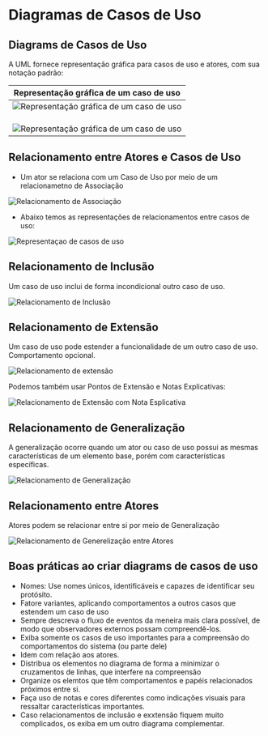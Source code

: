 # Diagramas de Casos de Uso

## Diagrams de Casos de Uso

A UML fornece representação gráfica para casos de uso e atores, com sua notação padrão:

|Representação gráfica de um caso de uso|
|:-------------------------------------:|
|![Representação gráfica de um caso de uso](image-1.png)|
|                                                       |
|                                                       |
|                                                       |
|![Representação gráfica de um caso de uso](image-2.png)|

## Relacionamento entre Atores e Casos de Uso

- Um ator se relaciona com um Caso de Uso por meio de um relacionametno de Associação

![Relacionamento de Associação](image1.png)

- Abaixo temos as representações de relacionamentos entre casos de uso:

![Representaçao de casos de uso](image-3.png)

## Relacionamento de Inclusão

Um caso de uso inclui de forma incondicional outro caso de uso.

![Relacionamento de Inclusão](image-4.png)

## Relacionamento de Extensão

Um caso de uso pode estender a funcionalidade de um outro caso de uso. Comportamento opcional.

![Relacionamento de extensão](image-5.png)

Podemos também usar Pontos de Extensão e Notas Explicativas:

![Relacionamento de Extensão com Nota Esplicativa](image-6.png)

## Relacionamento de Generalização

A generalização ocorre quando um ator ou caso de uso possui as mesmas características de um elemento base, porém com características específicas.

![Relacionamento de Generalização](image-7.png)

## Relacionamento entre Atores

Atores podem se relacionar entre si por meio de Generalização

![Relacionamento de Generelização entre Atores](image-8.png)

## Boas práticas ao criar diagrams de casos de uso

- Nomes: Use nomes únicos, identificáveis e capazes de identificar seu protósito.
- Fatore variantes, aplicando comportamentos a outros casos que estendem um caso de uso
- Sempre descreva o fluxo de eventos da meneira mais clara possível, de modo que observadores externos possam compreendê-los.
- Exiba somente os casos de uso importantes para a compreensão do comportamentos do sistema (ou parte dele)
- Idem com relação aos atores.
- Distribua os elementos no diagrama de forma a minimizar o cruzamentos de linhas, que interfere na compreensão
- Organize os elemtos que têm comportamentos e papéis relacionados próximos entre si.
- Faça uso de notas e cores diferentes como indicações visuais para ressaltar características importantes.
- Caso relacionamentos de inclusão e exxtensão fiquem muito complicados, os exiba em um outro diagrama complementar.
